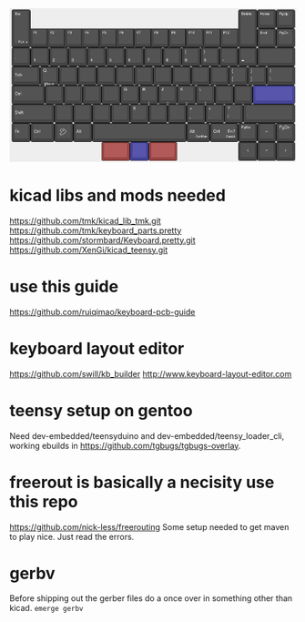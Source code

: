 ![current layout](https://github.com/tgbugs/keyboard/blob/master/tpk.png?raw=true)
# kicad libs and mods needed
https://github.com/tmk/kicad_lib_tmk.git
https://github.com/tmk/keyboard_parts.pretty
https://github.com/stormbard/Keyboard.pretty.git
https://github.com/XenGi/kicad_teensy.git
# use this guide
https://github.com/ruiqimao/keyboard-pcb-guide
# keyboard layout editor
https://github.com/swill/kb_builder
http://www.keyboard-layout-editor.com
# teensy setup on gentoo
Need dev-embedded/teensyduino and dev-embedded/teensy_loader_cli, working ebuilds in https://github.com/tgbugs/tgbugs-overlay.
# freerout is basically a necisity use this repo
https://github.com/nick-less/freerouting
Some setup needed to get maven to play nice. Just read the errors.
# gerbv
Before shipping out the gerber files do a once over in something other than kicad. `emerge gerbv`
